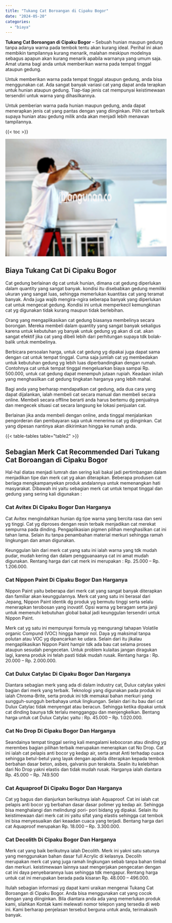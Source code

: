```yaml
---
title: "Tukang Cat Boroangan di Cipaku Bogor"
date: "2024-05-20"
categories: 
  - "biaya"
---
```


**Tukang Cat Boroangan di Cipaku Bogor** – Sebuah hunian maupun gedung tanpa adanya warna pada tembok tentu akan kurang ideal. Perihal ini akan membikin tampilannya kurang menarik, malahan meskipun modelnya sebagus apapun akan kurang menarik apabila warnanya yang umum saja. Amat utama bagi anda untuk memberikan warna pada tempat tinggal ataupun gedung.

Untuk memberikan warna pada tempat tinggal ataupun gedung, anda bisa menggunakan cat. Ada sangat banyak variasi cat yang dapat anda terapkan untuk hunian ataupun gedung. Tiap-tiap jenis cat mempunyai keistimewaan tersendiri untuk warna yang dihasilkannya.

Untuk pemberian warna pada hunian maupun gedung, anda dapat menerapkan jenis cat yang pantas dengan yang diinginkan. Pilih cat terbaik supaya hunian atau gedung milik anda akan menjadi lebih menawan tampilannya.

{{< toc >}}

![Tukang Cat Boroangan di Cipaku Bogor](/images/jasa-cat-murah17.png)

## Biaya Tukang Cat Di Cipaku Bogor

Cat gedung berlainan dg cat untuk hunian, dimana cat gedung diperlukan dalam quantity yang sangat banyak. kondisi itu disebabkan gedung memiliki ukuran yang sangat luas, sehingga memerlukan kuantitas cat yang teramat banyak. Anda juga wajib mengira-ngira seberapa banyak yang diperlukan cat untuk mengecat gedung. Kondisi ini untuk memperkecil kemungkinan cat yg digunakan tidak kurang maupun tidak berlebihan.

Orang yang mengaplikasikan cat gedung biasanya membelinya secara borongan. Mereka membeli dalam quantity yang sangat banyak sekaligus karena untuk kebutuhan yg banyak untuk gedung yg akan di cat. akan sangat efektif jika cat yang dibeli lebih dari perhitungan supaya tdk bolak-balik untuk membelinya.

Berbicara persoalan harga, untuk cat gedung yg dipakai juga dapat sama dengan cat untuk tempat tinggal. Cuma saja jumlah cat yg membedakan untuk kebutuhan gedung yg lebih luas diperbandingkan dengan rumah. Contohnya cat untuk tempat tinggal mengeluarkan biaya sampai Rp. 500.000, untuk cat gedung dapat menempuh jutaan rupiah. Keadaan inilah yang menghasilkan cat gedung tingkatan harganya yang lebih mahal.

Bagi anda yang berharap mendapatkan cat gedung, ada dua cara yang dapat dijalankan, ialah membeli cat secara manual dan membeli secara online. Membeli secara offline berarti anda harus bertemu dg penjualnya dan mengecek situasi cat secara langsung ke lokasi penjualan cat.

Berlainan jika anda membeli dengan online, anda tinggal menjalankan pengorderan dan pembayaran saja untuk menerima cat yg diinginkan. Cat yang dipesan nantinya akan dikirimkan hingga ke rumah anda.

{{< table-tables table="table2" >}}

## Sebagian Merk Cat Recommended Dari Tukang Cat Boroangan di Cipaku Bogor

Hal-hal diatas menjadi lumrah dan sering kali bakal jadi pertimbangan dalam menjadikan tipe dan merk cat yg akan diterapkan. Beberapa produsen cat berlaga mengkampanyekan produk andalannya untuk memenangkan hati masyarakat. Dibawah ini yaitu sebagian merk cat untuk tempat tinggal dan gedung yang sering kali digunakan :

### Cat Avitex Di Cipaku Bogor Dan Harganya

Cat Avitex mengindahkan hunian dg tipe warna yang bercita rasa dan seni yg tinggi. Cat yg diproses dengan resin terbaik menjadikan cat merekat sempurna pada dinding. Pengaplikasian pigmen pilihan menghasilkan cat ini tahan lama. Selain itu tanpa penambahan material merkuri sehingga ramah lingkungan dan aman digunakan.

Keunggulan lain dari merk cat yang satu ini ialah warna yang tdk mudah pudar, mudah kering dan dalam pengguanaanya cat ini amat mudah digunakan. Rentang harga dari cat merk ini merupakan : Rp. 25.000 – Rp. 1.206.000.

### Cat Nippon Paint Di Cipaku Bogor Dan Harganya

Nippon Paint yaitu beberapa dari merk cat yang sangat banyak diterapkan dan familiar akan keunggulannya. Merk cat yang satu ini berasal dari Jepang, Nippon Paint identik dg produk yg bermutu tinggi serta selalu menerapkan terobosan yang inovatif. Opsi warna yg beragam serta janji untuk memenuhi kebutuhan global bakal jadi keunggulan tersendiri untuk Nippon Paint.

Merk cat yg satu ini mempunyai formula yg mengurangi tahapan Volatile organic Compund (VOC) hingga hampir nol. Daya yg maksimal tanpa polutan atau VOC yg dipancarkan ke udara. Selain dari itu jikalau mengaplikasikan Nippon Paint hampir tdk ada bau cat selama proses ataupun sesudah pengecetan. Untuk problem kulaitas jangan diragukan lagi, karena produk ini telah pasti tidak mudah rusak. Rentang harga : Rp. 20.000 – Rp. 2.000.000.

### Cat Dulux Catylac Di Cipaku Bogor Dan Harganya

Diantara sebagian merk yang ada di dalam industry cat, Dulux catylax yakni bagian dari merk yang terbaik. Teknologi yang digunakan pada produk ini ialah Chroma-Brite, serta produk ini tdk memakai bahan merkuri yang sungguh-sungguh berbahaya untuk lingkungan. Selain dari itu bau dari cat Dulux Catylac tidak menyengat atau beracun. Sehingga ketika dipakai untuk cat dinding baunya tdk terlalu mengganggu dan menjengkelkan. Bentang harga untuk cat Dulux Catylac yaitu : Rp. 45.000 – Rp. 1.020.000.

### Cat No Drop Di Cipaku Bogor Dan Harganya

Seandainya tempat tinggal sering kali mengalami kebocoran atau dinding yg merembes bagian pilihan terbaik merupakan menerapkan cat No Drop. Cat ini ialah cat pelapis anti bocor yg kedap air, serta amat Anti terhadap cuaca sehingga betul-betul yang layak dengan apabila diterapkan kepada tembok berbahan dasar beton, asbes, galvanis pun terakota. Sealin itu kelebihan dari No Drop yakni elastis dan tidak mudah rusak. Harganya ialah diantara Rp. 45.000 – Rp. 749.500

### Cat Aquaproof Di Cipaku Bogor Dan Harganya

Cat yg bagus dan dianjurkan berikutnya ialah Aquaproof. Cat ini ialah cat pelapis anti bocor yg berbahan dasar dasar polimer yg kedap air. Sehingga bisa menghalangi dan melindungi pori- pori bidang yg dipakai. Selain itu keistimewaan dari merk cat ini yaitu sifat yang elastis sehingga cat tembok ini bisa menyesuaikan dari keaadan cuaca yang terjadi. Bentang harga dari cat Aquaproof merupakan Rp. 18.000 – Rp. 3.300.000.

### Cat Decolith Di Cipaku Bogor Dan Harganya

Merk cat yang baik berikutnya ialah Decolith. Merk ini yakni satu satunya yang menggunakan bahan dasar full Acrylic di kelasnya. Decolih merupakan merk cat yang juga ramah lingkungan sebab tanpa bahan timbal dan merkuri. keistimewaan lainnya saat mengerjakan pengecatan dengan cat ini daya penyebarannya luas sehingga tdk mengapur. Rentang harga untuk cat ini merupakan berada pada kisaran Rp. 48.000 – 496.000.

Itulah sebagian informasi yg dapat kami uraikan mengenai Tukang Cat Boroangan di Cipaku Bogor. Anda bisa menggunakan cat yang cocok dengan yang diinginkan. Bila diantara anda ada yang memerlukan produk kami, silahkan Kontak kami melewati nomor telepon yang tersedia di web ini. Kami berharap penjelasan tersebut berguna untuk anda, terimakasih banyak.
